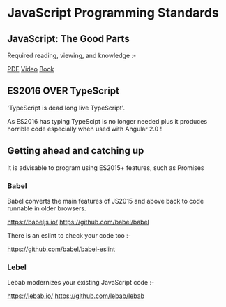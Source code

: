 # JavaScript Programming Standards

## JavaScript: The Good Parts
Required reading, viewing, and knowledge :-

[PDF](http://bdcampbell.net/javascript/book/javascript_the_good_parts.pdf)
[Video](https://www.youtube.com/watch?v=hQVTIJBZook)
[Book](https://www.amazon.co.uk/JavaScript-Good-Parts-Douglas-Crockford/dp/0596517742)

## ES2016 OVER TypeScript ##
'TypeScript is dead long live TypeScript'.

As ES2016 has typing TypeScipt is no longer needed plus it produces horrible code especially when used with Angular 2.0 !

## Getting ahead and catching up ##
It is advisable to program using ES2015+ features, such as Promises 

### Babel ###
Babel converts the main features of JS2015 and above back to code runnable in older browsers.

https://babeljs.io/ https://github.com/babel/babel

There is an eslint to check your code too :-

https://github.com/babel/babel-eslint

### Lebel ###
Lebab modernizes your existing JavaScript code :-

https://lebab.io/ https://github.com/lebab/lebab
